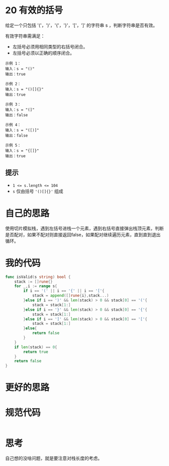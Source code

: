 # 20 有效的括号

给定一个只包括 '('，')'，'{'，'}'，'['，']' 的字符串 s ，判断字符串是否有效。

有效字符串需满足：

- 左括号必须用相同类型的右括号闭合。
- 左括号必须以正确的顺序闭合。

```
示例 1：
输入：s = "()"
输出：true

示例 2：
输入：s = "()[]{}"
输出：true

示例 3：
输入：s = "(]"
输出：false

示例 4：
输入：s = "([)]"
输出：false

示例 5：
输入：s = "{[]}"
输出：true
```

## 提示

- `1 <= s.length <= 104`
- `s` 仅由括号 `'()[]{}'` 组成

# 自己的思路

使用切片模拟栈，遇到左括号进栈一个元素，遇到右括号直接弹出栈顶元素，判断是否配对，如果不配对则直接返回false，如果配对继续遍历元素，直到直到退出循环。

# 我的代码

```go
func isValid(s string) bool {
    stack := []rune{}
    for _,i := range s{
        if i == '(' || i == '{' || i == '['{
            stack = append([]rune{i},stack...)
        }else if i == ')' && len(stack) > 0 && stack[0] == '('{
            stack = stack[1:]
        }else if i == '}' && len(stack) > 0 && stack[0] == '{'{
            stack = stack[1:]
        }else if i == ']' && len(stack) > 0 && stack[0] == '['{
            stack = stack[1:]
        }else{
            return false
        }
    }
    if len(stack) == 0{
        return true
    }
    return false
}
```

# 更好的思路



# 规范代码

```go

```

# 思考

自己想的没啥问题，就是要注意对栈长度的考虑。

